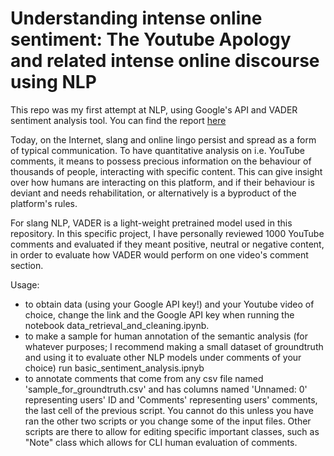 # Understanding intense online sentiment: The Youtube Apology and related intense online discourse using NLP
This repo was my first attempt at NLP, using Google's API and VADER sentiment analysis tool. You can find the report [here](https://github.com/FluveFV/StrangersOnYoutube/blob/main/CSS_DavideVandelli.pdf)

Today, on the Internet, slang and online lingo persist and spread as a form of typical communication. To have quantitative analysis on i.e. YouTube comments, it means to possess precious information on the behaviour of thousands of people, interacting with specific content. This can give insight over how humans are interacting on this platform, and if their behaviour is deviant and needs rehabilitation, or alternatively is a byproduct of the platform's rules. 

For slang NLP, VADER is a light-weight pretrained model used in this repository. In this specific project, I have personally reviewed 1000 YouTube comments and evaluated if they meant positive, neutral or negative content, in order to evaluate how VADER would perform on one video's comment section. 

Usage: 

- to obtain data (using your Google API key!) and your Youtube video of choice, change the link and the Google API key when running the notebook data_retrieval_and_cleaning.ipynb.
- to make a sample for human annotation of the semantic analysis (for whatever purposes; I recommend making a small dataset of groundtruth and using it to evaluate other NLP models under comments of your choice) run basic_sentiment_analysis.ipnyb
- to annotate comments that come from any csv file named 'sample_for_groundtruth.csv' and has columns named 'Unnamed: 0' representing users' ID and 'Comments' representing users' comments, the last cell of the previous script. You cannot do this unless you have ran the other two scripts or you change some of the input files. 
Other scripts are there to allow for editing specific important classes, such as "Note" class which allows for CLI human evaluation of comments.


